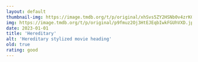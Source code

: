 ```yaml
---
layout: default
thumbnail-img: https://image.tmdb.org/t/p/original/xhSvs5ZY2HSNb0v4zrKGwTyUfkv.png
img: https://image.tmdb.org/t/p/original/p9fmuz2Oj3HtEJEqbIwkFGUhVXD.jpg
date: 2023-01-01
title: 'Hereditary'
alt: 'Hereditary stylized movie heading'
old: true
rating: good
---
```

